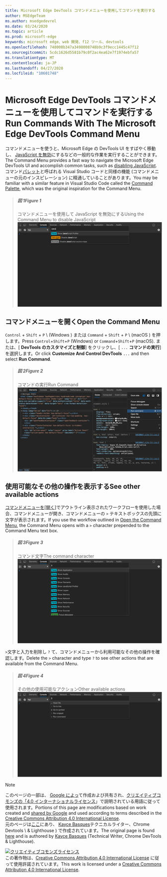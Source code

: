 ```yaml
---
title: Microsoft Edge DevTools コマンドメニューを使用してコマンドを実行する
author: MSEdgeTeam
ms.author: msedgedevrel
ms.date: 03/24/2020
ms.topic: article
ms.prod: microsoft-edge
keywords: microsoft edge、web 開発、f12 ツール、devtools
ms.openlocfilehash: 748008b347a3498008748b9c3f9ecc1445c47f12
ms.sourcegitcommit: 5cdc1626d5581b79c0f2ac4ea62e7f1974ebfa57
ms.translationtype: MT
ms.contentlocale: ja-JP
ms.lasthandoff: 04/27/2020
ms.locfileid: "10601748"
---
```

<!-- Copyright Kayce Basques 

   Licensed under the Apache License, Version 2.0 (the "License");
   you may not use this file except in compliance with the License.
   You may obtain a copy of the License at

       https://www.apache.org/licenses/LICENSE-2.0

   Unless required by applicable law or agreed to in writing, software
   distributed under the License is distributed on an "AS IS" BASIS,
   WITHOUT WARRANTIES OR CONDITIONS OF ANY KIND, either express or implied.
   See the License for the specific language governing permissions and
   limitations under the License.  -->  





# <span data-ttu-id="f3470-103">Microsoft Edge DevTools コマンドメニューを使用してコマンドを実行する</span><span class="sxs-lookup"><span data-stu-id="f3470-103">Run Commands With The Microsoft Edge DevTools Command Menu</span></span>   

  

<span data-ttu-id="f3470-104">コマンドメニューを使うと、Microsoft Edge の DevTools UI をすばやく移動し、 [JavaScript を無効][JavascriptDisable]にするなどの一般的な作業を実行することができます。</span><span class="sxs-lookup"><span data-stu-id="f3470-104">The Command Menu provides a fast way to navigate the Microsoft Edge DevTools UI and accomplish common tasks, such as [disabling JavaScript][JavascriptDisable].</span></span>  <span data-ttu-id="f3470-105">コマンド[パレット][VisualStudioCodeUICommandPalette]と呼ばれる Visual Studio コードと同様の機能 (コマンドメニューの元のインスピレーション) に精通していることがあります。</span><span class="sxs-lookup"><span data-stu-id="f3470-105">You may be familiar with a similar feature in Visual Studio Code called the [Command Palette][VisualStudioCodeUICommandPalette], which was the original inspiration for the Command Menu.</span></span>  

> ##### <span data-ttu-id="f3470-106">図 1</span><span class="sxs-lookup"><span data-stu-id="f3470-106">Figure 1</span></span>  
> <span data-ttu-id="f3470-107">コマンドメニューを使用して JavaScript を無効にする</span><span class="sxs-lookup"><span data-stu-id="f3470-107">Using the Command Menu to disable JavaScript</span></span>  
> ![コマンドメニューを使用して JavaScript を無効にする][ImageDisableJS]  

## <span data-ttu-id="f3470-109">コマンドメニューを開く</span><span class="sxs-lookup"><span data-stu-id="f3470-109">Open the Command Menu</span></span>   

<span data-ttu-id="f3470-110">`Control` + `Shift` + `P` \ (Windows \) または `Command` + `Shift` + `P` \ (macOS \) を押します。</span><span class="sxs-lookup"><span data-stu-id="f3470-110">Press `Control`+`Shift`+`P` \(Windows\) or `Command`+`Shift`+`P` \(macOS\).</span></span> <span data-ttu-id="f3470-111">または、[ **DevTools のカスタマイズと制御**] をクリックし、[ `...` **コマンドの実行**] を選択します。</span><span class="sxs-lookup"><span data-stu-id="f3470-111">Or click **Customize And Control DevTools** `...` and then select **Run Command**.</span></span>  

> ##### <span data-ttu-id="f3470-112">図 2</span><span class="sxs-lookup"><span data-stu-id="f3470-112">Figure 2</span></span>  
> <span data-ttu-id="f3470-113">コマンドの実行</span><span class="sxs-lookup"><span data-stu-id="f3470-113">Run Command</span></span>  
> ![コマンドの実行][ImageRunCommand]  

## <span data-ttu-id="f3470-115">使用可能なその他の操作を表示する</span><span class="sxs-lookup"><span data-stu-id="f3470-115">See other available actions</span></span>   

<span data-ttu-id="f3470-116">[コマンドメニューを[開く]](#open-the-command-menu)でアウトライン表示されたワークフローを使用した場合、コマンドメニューが開き、コマンドメニューの `>` テキストボックスの先頭に文字が表示されます。</span><span class="sxs-lookup"><span data-stu-id="f3470-116">If you use the workflow outlined in [Open the Command Menu](#open-the-command-menu), the Command Menu opens with a `>` character prepended to the Command Menu text box.</span></span>  

> ##### <span data-ttu-id="f3470-117">図 3</span><span class="sxs-lookup"><span data-stu-id="f3470-117">Figure 3</span></span>  
> <span data-ttu-id="f3470-118">コマンド文字</span><span class="sxs-lookup"><span data-stu-id="f3470-118">The command character</span></span>  
> ![コマンド文字][ImageCommandCharacter]  

<span data-ttu-id="f3470-120">`>`文字と入力を削除し `?` て、コマンドメニューから利用可能なその他の操作を確認します。</span><span class="sxs-lookup"><span data-stu-id="f3470-120">Delete the `>` character and type `?` to see other actions that are available from the Command Menu.</span></span>  

> ##### <span data-ttu-id="f3470-121">図 4</span><span class="sxs-lookup"><span data-stu-id="f3470-121">Figure 4</span></span>  
> <span data-ttu-id="f3470-122">その他の使用可能なアクション</span><span class="sxs-lookup"><span data-stu-id="f3470-122">Other available actions</span></span>  
> ![その他の使用可能なアクション][ImageActions]  

 



<!-- image links -->  

[ImageDisableJS]: /microsoft-edge/devtools-guide-chromium/media/command-menu-run-command-java.msft.png "図 1: コマンドメニューを使用して JavaScript を無効にする"  
[ImageRunCommand]: /microsoft-edge/devtools-guide-chromium/media/command-menu-options-run-command.msft.png "図 2: コマンドの実行"  
[ImageCommandCharacter]: /microsoft-edge/devtools-guide-chromium/media/command-menu-run-command.msft.png "図 3: コマンド文字"  
[ImageActions]: /microsoft-edge/devtools-guide-chromium/media/command-menu-help.msft.png "図 4: 使用可能なその他の操作"  

<!-- links -->  

[JavascriptDisable]: /microsoft-edge/devtools-guide-chromium/javascript/disable "Microsoft Edge DevTools で JavaScript を無効にする"  

[VisualStudioCodeUICommandPalette]: https://code.visualstudio.com/docs/getstarted/userinterface#_command-palette "コマンドパレット-Visual Studio コード UI"  

> [!NOTE]
> <span data-ttu-id="f3470-130">このページの一部は、 [Google によっ][GoogleSitePolicies]て作成および共有され、[クリエイティブコモンズの「4.0 インターナショナルライセンス][CCA4IL]」で説明されている用語に従って使用されます。</span><span class="sxs-lookup"><span data-stu-id="f3470-130">Portions of this page are modifications based on work created and [shared by Google][GoogleSitePolicies] and used according to terms described in the [Creative Commons Attribution 4.0 International License][CCA4IL].</span></span>  
> <span data-ttu-id="f3470-131">元のページは[ここ](https://developers.google.com/web/tools/chrome-devtools/command-menu/index)にあり、 [Kayce Basques][KayceBasques]テクニカルライター、Chrome Devtools \ & Lighthouse \) で作成されています。</span><span class="sxs-lookup"><span data-stu-id="f3470-131">The original page is found [here](https://developers.google.com/web/tools/chrome-devtools/command-menu/index) and is authored by [Kayce Basques][KayceBasques] \(Technical Writer, Chrome DevTools \& Lighthouse\).</span></span>  

[![クリエイティブコモンズライセンス][CCby4Image]][CCA4IL]  
<span data-ttu-id="f3470-133">この著作物は、[Creative Commons Attribution 4.0 International License][CCA4IL] に従って使用許諾されています。</span><span class="sxs-lookup"><span data-stu-id="f3470-133">This work is licensed under a [Creative Commons Attribution 4.0 International License][CCA4IL].</span></span>  

[CCA4IL]: https://creativecommons.org/licenses/by/4.0  
[CCby4Image]: https://i.creativecommons.org/l/by/4.0/88x31.png  
[GoogleSitePolicies]: https://developers.google.com/terms/site-policies  
[KayceBasques]: https://developers.google.com/web/resources/contributors/kaycebasques  
